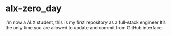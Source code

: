 # alx-zero_day
i'm now a ALX student, this is my first repository as a full-stack engineer
It’s the only time you are allowed to update and commit from GitHub interface.
